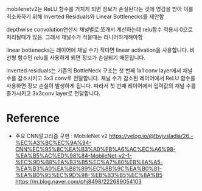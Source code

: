 mobilenetv2는 ReLU 함수를 거치게 되면 정보가 손실된다는 것에 영감을 받아 이를 최소화하기 위해 Inverted Residuals와 Linear Bottlenecks를 제안함

depthwise convolution연산시 채널별로 쪼개서 계산하는데 relu함수 적용시 0으로 처리될때가 많음. 그래서 채널수가 적을때는 리니어하게해야함

linear bottenecks는 레이어에 채널 수가 적다면 linear activation을 사용합니다. 비선형 함수인 relu를 사용하게 되면 정보가 손실되기 때문입니다. 

inverted residuals는 기존의 BottleNeck 구조는 첫 번째 1x1 conv layer에서 채널 수를 감소시키고 3x3 conv로 전달합니다. 채널 수가 감소된 레이어에서 ReLU 함수를 사용하면 정보 손실이 발생하게 됩니다. 따라서 첫 번째 레이어에서 입력값의 채널 수를 증가시키고 3x3conv layer로 전달합니다. 

# Reference
- 주요 CNN알고리즘 구현 : MobileNet v2 https://velog.io/@tbvjvsladla/26.-%EC%A3%BC%EC%9A%94-CNN%EC%95%8C%EA%B3%A0%EB%A6%AC%EC%A6%98-%EA%B5%AC%ED%98%84-MobileNet-v2-1-%EC%9D%B8%EA%B3%B5%EC%A7%80%EB%8A%A5-%EA%B3%A0%EA%B8%89%EC%8B%9C%EA%B0%81-%EA%B0%95%EC%9D%98-%EB%B3%B5%EC%8A%B5
https://m.blog.naver.com/phj8498/222689054103
